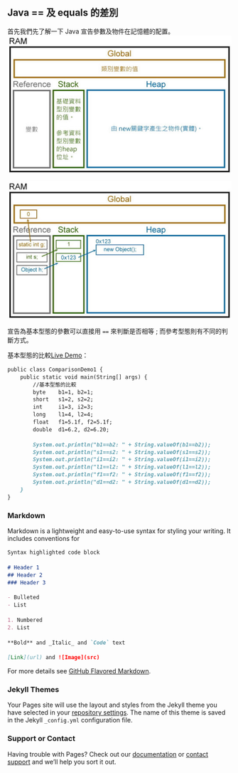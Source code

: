 ## Java == 及 equals 的差別

首先我們先了解一下 Java 宣告參數及物件在記憶體的配置。
![MemoryExplain](../images/memory_model_explain.jpg)

![MemoryExplain](../images/memory_model_runing.jpg)

宣告為基本型態的參數可以直接用 `==` 來判斷是否相等 ; 而參考型態則有不同的判斷方式。 

基本型態的比較[Live Demo](http://tpcg.io/3l2d6v)：

```markdown
public class ComparisonDemo1 {
	public static void main(String[] args) {
		//基本型態的比較
		byte 	b1=1, b2=1;
		short 	s1=2, s2=2;
		int 	i1=3, i2=3;
		long 	l1=4, l2=4;
		float 	f1=5.1f, f2=5.1f;
		double 	d1=6.2, d2=6.20;
		
		System.out.println("b1==b2: " + String.valueOf(b1==b2));
		System.out.println("s1==s2: " + String.valueOf(s1==s2));
		System.out.println("i1==i2: " + String.valueOf(i1==i2));
		System.out.println("l1==l2: " + String.valueOf(l1==l2));
		System.out.println("f1==f2: " + String.valueOf(f1==f2));
		System.out.println("d1==d2: " + String.valueOf(d1==d2));
	}
}
```


### Markdown

Markdown is a lightweight and easy-to-use syntax for styling your writing. It includes conventions for

```markdown
Syntax highlighted code block

# Header 1
## Header 2
### Header 3

- Bulleted
- List

1. Numbered
2. List

**Bold** and _Italic_ and `Code` text

[Link](url) and ![Image](src)
```

For more details see [GitHub Flavored Markdown](https://guides.github.com/features/mastering-markdown/).

### Jekyll Themes

Your Pages site will use the layout and styles from the Jekyll theme you have selected in your [repository settings](https://github.com/ivan11182002/rc-sharing/settings). The name of this theme is saved in the Jekyll `_config.yml` configuration file.

### Support or Contact

Having trouble with Pages? Check out our [documentation](https://help.github.com/categories/github-pages-basics/) or [contact support](https://github.com/contact) and we’ll help you sort it out.

